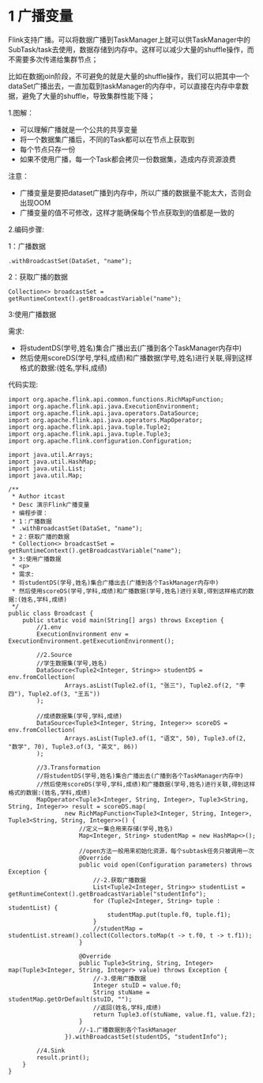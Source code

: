 # 1 广播变量
Flink支持广播。可以将数据广播到TaskManager上就可以供TaskManager中的SubTask/task去使用，数据存储到内存中。这样可以减少大量的shuffle操作，而不需要多次传递给集群节点；

比如在数据join阶段，不可避免的就是大量的shuffle操作，我们可以把其中一个dataSet广播出去，一直加载到taskManager的内存中，可以直接在内存中拿数据，避免了大量的shuffle，导致集群性能下降；

1.图解：
- 可以理解广播就是一个公共的共享变量
- 将一个数据集广播后，不同的Task都可以在节点上获取到
- 每个节点只存一份
- 如果不使用广播，每一个Task都会拷贝一份数据集，造成内存资源浪费

注意：
- 广播变量是要把dataset广播到内存中，所以广播的数据量不能太大，否则会出现OOM
- 广播变量的值不可修改，这样才能确保每个节点获取到的值都是一致的

2.编码步骤:

1：广播数据
``` 
.withBroadcastSet(DataSet, "name");
```

2：获取广播的数据
``` 
Collection<> broadcastSet = 	getRuntimeContext().getBroadcastVariable("name");
```

3:使用广播数据

需求:
- 将studentDS(学号,姓名)集合广播出去(广播到各个TaskManager内存中)
- 然后使用scoreDS(学号,学科,成绩)和广播数据(学号,姓名)进行关联,得到这样格式的数据:(姓名,学科,成绩)

代码实现:
``` 
import org.apache.flink.api.common.functions.RichMapFunction;
import org.apache.flink.api.java.ExecutionEnvironment;
import org.apache.flink.api.java.operators.DataSource;
import org.apache.flink.api.java.operators.MapOperator;
import org.apache.flink.api.java.tuple.Tuple2;
import org.apache.flink.api.java.tuple.Tuple3;
import org.apache.flink.configuration.Configuration;

import java.util.Arrays;
import java.util.HashMap;
import java.util.List;
import java.util.Map;

/**
 * Author itcast
 * Desc 演示Flink广播变量
 * 编程步骤：
 * 1：广播数据
 * .withBroadcastSet(DataSet, "name");
 * 2：获取广播的数据
 * Collection<> broadcastSet = getRuntimeContext().getBroadcastVariable("name");
 * 3:使用广播数据
 * <p>
 * 需求:
 * 将studentDS(学号,姓名)集合广播出去(广播到各个TaskManager内存中)
 * 然后使用scoreDS(学号,学科,成绩)和广播数据(学号,姓名)进行关联,得到这样格式的数据:(姓名,学科,成绩)
 */
public class Broadcast {
    public static void main(String[] args) throws Exception {
        //1.env
        ExecutionEnvironment env = ExecutionEnvironment.getExecutionEnvironment();

        //2.Source
        //学生数据集(学号,姓名)
        DataSource<Tuple2<Integer, String>> studentDS = env.fromCollection(
                Arrays.asList(Tuple2.of(1, "张三"), Tuple2.of(2, "李四"), Tuple2.of(3, "王五"))
        );

        //成绩数据集(学号,学科,成绩)
        DataSource<Tuple3<Integer, String, Integer>> scoreDS = env.fromCollection(
                Arrays.asList(Tuple3.of(1, "语文", 50), Tuple3.of(2, "数学", 70), Tuple3.of(3, "英文", 86))
        );

        //3.Transformation
        //将studentDS(学号,姓名)集合广播出去(广播到各个TaskManager内存中)
        //然后使用scoreDS(学号,学科,成绩)和广播数据(学号,姓名)进行关联,得到这样格式的数据:(姓名,学科,成绩)
        MapOperator<Tuple3<Integer, String, Integer>, Tuple3<String, String, Integer>> result = scoreDS.map(
                new RichMapFunction<Tuple3<Integer, String, Integer>, Tuple3<String, String, Integer>>() {
                    //定义一集合用来存储(学号,姓名)
                    Map<Integer, String> studentMap = new HashMap<>();

                    //open方法一般用来初始化资源，每个subtask任务只被调用一次
                    @Override
                    public void open(Configuration parameters) throws Exception {
                        //-2.获取广播数据
                        List<Tuple2<Integer, String>> studentList = getRuntimeContext().getBroadcastVariable("studentInfo");
                        for (Tuple2<Integer, String> tuple : studentList) {
                            studentMap.put(tuple.f0, tuple.f1);
                        }
                        //studentMap = studentList.stream().collect(Collectors.toMap(t -> t.f0, t -> t.f1));
                    }

                    @Override
                    public Tuple3<String, String, Integer> map(Tuple3<Integer, String, Integer> value) throws Exception {
                        //-3.使用广播数据
                        Integer stuID = value.f0;
                        String stuName = studentMap.getOrDefault(stuID, "");
                        //返回(姓名,学科,成绩)
                        return Tuple3.of(stuName, value.f1, value.f2);
                    }
                    //-1.广播数据到各个TaskManager
                }).withBroadcastSet(studentDS, "studentInfo");

        //4.Sink
        result.print();
    }
}
```

